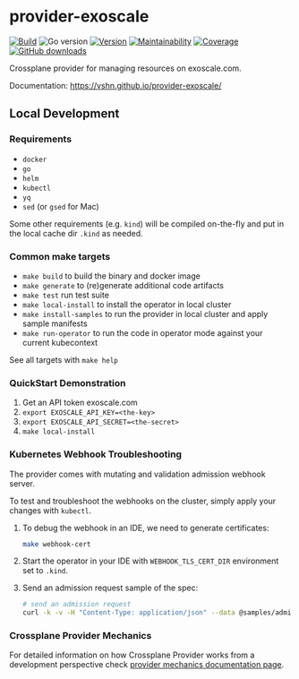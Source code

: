 # provider-exoscale

[![Build](https://img.shields.io/github/workflow/status/vshn/provider-exoscale/Test)][build]
![Go version](https://img.shields.io/github/go-mod/go-version/vshn/provider-exoscale)
[![Version](https://img.shields.io/github/v/release/vshn/provider-exoscale)][releases]
[![Maintainability](https://img.shields.io/codeclimate/maintainability/vshn/provider-exoscale)][codeclimate]
[![Coverage](https://img.shields.io/codeclimate/coverage/vshn/provider-exoscale)][codeclimate]
[![GitHub downloads](https://img.shields.io/github/downloads/vshn/provider-exoscale/total)][releases]

[build]: https://github.com/vshn/provider-exoscale/actions?query=workflow%3ATest
[releases]: https://github.com/vshn/provider-exoscale/releases
[codeclimate]: https://codeclimate.com/github/vshn/provider-exoscale

Crossplane provider for managing resources on exoscale.com.

Documentation: https://vshn.github.io/provider-exoscale/

## Local Development

### Requirements

* `docker`
* `go`
* `helm`
* `kubectl`
* `yq`
* `sed` (or `gsed` for Mac)

Some other requirements (e.g. `kind`) will be compiled on-the-fly and put in the local cache dir `.kind` as needed.

### Common make targets

* `make build` to build the binary and docker image
* `make generate` to (re)generate additional code artifacts
* `make test` run test suite
* `make local-install` to install the operator in local cluster
* `make install-samples` to run the provider in local cluster and apply sample manifests
* `make run-operator` to run the code in operator mode against your current kubecontext

See all targets with `make help`

### QuickStart Demonstration

1. Get an API token exoscale.com
1. `export EXOSCALE_API_KEY=<the-key>`
1. `export EXOSCALE_API_SECRET=<the-secret>`
1. `make local-install`

### Kubernetes Webhook Troubleshooting

The provider comes with mutating and validation admission webhook server.

To test and troubleshoot the webhooks on the cluster, simply apply your changes with `kubectl`.

1.  To debug the webhook in an IDE, we need to generate certificates:
    ```bash
    make webhook-cert
    ```
2.  Start the operator in your IDE with `WEBHOOK_TLS_CERT_DIR` environment set to `.kind`.

3.  Send an admission request sample of the spec:
    ```bash
    # send an admission request
    curl -k -v -H "Content-Type: application/json" --data @samples/admission.k8s.io_admissionreview.json https://localhost:9443/validate-exoscale-crossplane-io-v1-iamkey
    ```

### Crossplane Provider Mechanics

For detailed information on how Crossplane Provider works from a development perspective check [provider mechanics documentation page](https://kb.vshn.ch/app-catalog/explanations/crossplane_provider_mechanics.html). 

